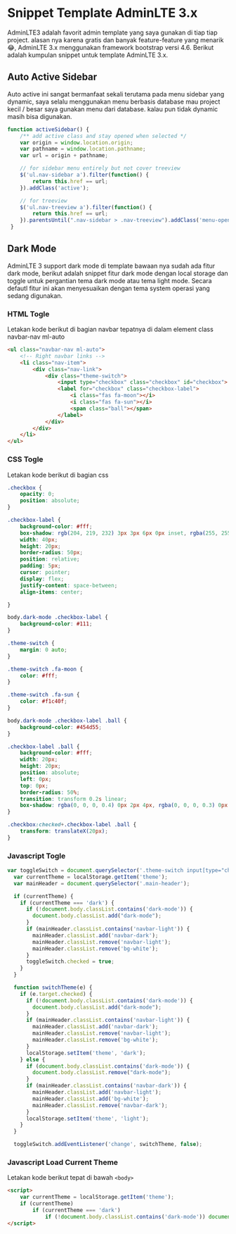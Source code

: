 # Snippet Template AdminLTE 3.x

AdminLTE3 adalah favorit admin template yang saya gunakan di tiap tiap project. alasan nya karena gratis dan banyak feature-feature yang menarik 😂, AdminLTE 3.x menggunakan framework bootstrap versi 4.6. Berikut adalah kumpulan snippet untuk template AdminLTE 3.x.

## Auto Active Sidebar

Auto active ini sangat bermanfaat sekali terutama pada menu sidebar yang dynamic, saya selalu menggunakan menu berbasis database mau project kecil / besar saya gunakan menu dari database. kalau pun tidak dynamic masih bisa digunakan.

```javascript
function activeSidebar() {
    /** add active class and stay opened when selected */
    var origin = window.location.origin;
    var pathname = window.location.pathname;
    var url = origin + pathname;

    // for sidebar menu entirely but not cover treeview
    $('ul.nav-sidebar a').filter(function() {
        return this.href == url;
    }).addClass('active');

    // for treeview
    $('ul.nav-treeview a').filter(function() {
        return this.href == url;
    }).parentsUntil(".nav-sidebar > .nav-treeview").addClass('menu-open').prev('a').addClass('active');
 }
```

## Dark Mode

AdminLTE 3 support dark mode di template bawaan nya sudah ada fitur dark mode, berikut adalah snippet fitur dark mode dengan local storage dan toggle untuk pergantian tema dark mode atau tema light mode.
Secara defautl fitur ini akan menyesuaikan dengan tema system operasi yang sedang digunakan.

### HTML Togle

Letakan kode berikut di bagian navbar tepatnya di dalam element class navbar-nav ml-auto

```html
<ul class="navbar-nav ml-auto">
    <!-- Right navbar links -->
    <li class="nav-item">
        <div class="nav-link">
            <div class="theme-switch">
                <input type="checkbox" class="checkbox" id="checkbox">
                <label for="checkbox" class="checkbox-label">
                    <i class="fas fa-moon"></i>
                    <i class="fas fa-sun"></i>
                    <span class="ball"></span>
                </label>
            </div>
        </div>
    </li>
</ul>
```

### CSS Togle

Letakan kode berikut di bagian css

```css
.checkbox {
    opacity: 0;
    position: absolute;
}

.checkbox-label {
    background-color: #fff;
    box-shadow: rgb(204, 219, 232) 3px 3px 6px 0px inset, rgba(255, 255, 255, 0.5) -3px -3px 6px 1px inset;
    width: 40px;
    height: 20px;
    border-radius: 50px;
    position: relative;
    padding: 5px;
    cursor: pointer;
    display: flex;
    justify-content: space-between;
    align-items: center;

}

body.dark-mode .checkbox-label {
    background-color: #111;
}

.theme-switch {
    margin: 0 auto;
}

.theme-switch .fa-moon {
    color: #fff;
}

.theme-switch .fa-sun {
    color: #f1c40f;
}

body.dark-mode .checkbox-label .ball {
    background-color: #454d55;
}

.checkbox-label .ball {
    background-color: #fff;
    width: 20px;
    height: 20px;
    position: absolute;
    left: 0px;
    top: 0px;
    border-radius: 50%;
    transition: transform 0.2s linear;
    box-shadow: rgba(0, 0, 0, 0.4) 0px 2px 4px, rgba(0, 0, 0, 0.3) 0px 7px 13px -3px, rgba(0, 0, 0, 0.2) 0px -3px 0px inset;
}

.checkbox:checked+.checkbox-label .ball {
    transform: translateX(20px);
}
```

### Javascript Togle

```javascript
var toggleSwitch = document.querySelector('.theme-switch input[type="checkbox"]');
  var currentTheme = localStorage.getItem('theme');
  var mainHeader = document.querySelector('.main-header');

  if (currentTheme) {
    if (currentTheme === 'dark') {
      if (!document.body.classList.contains('dark-mode')) {
        document.body.classList.add("dark-mode");
      }
      if (mainHeader.classList.contains('navbar-light')) {
        mainHeader.classList.add('navbar-dark');
        mainHeader.classList.remove('navbar-light');
        mainHeader.classList.remove('bg-white');
      }
      toggleSwitch.checked = true;
    }
  }

  function switchTheme(e) {
    if (e.target.checked) {
      if (!document.body.classList.contains('dark-mode')) {
        document.body.classList.add("dark-mode");
      }
      if (mainHeader.classList.contains('navbar-light')) {
        mainHeader.classList.add('navbar-dark');
        mainHeader.classList.remove('navbar-light');
        mainHeader.classList.remove('bg-white');
      }
      localStorage.setItem('theme', 'dark');
    } else {
      if (document.body.classList.contains('dark-mode')) {
        document.body.classList.remove("dark-mode");
      }
      if (mainHeader.classList.contains('navbar-dark')) {
        mainHeader.classList.add('navbar-light');
        mainHeader.classList.add('bg-white');
        mainHeader.classList.remove('navbar-dark');
      }
      localStorage.setItem('theme', 'light');
    }
  }

  toggleSwitch.addEventListener('change', switchTheme, false);
```

### Javascript Load Current Theme
Letakan kode berikut tepat di bawah `<body>`
```html
<script>
    var currentTheme = localStorage.getItem('theme');
    if (currentTheme)
        if (currentTheme === 'dark')
            if (!document.body.classList.contains('dark-mode')) document.body.classList.add("dark-mode");
</script>
```
